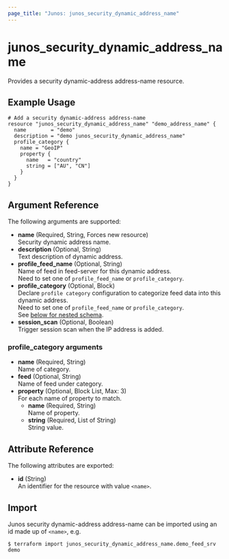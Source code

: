 ```yaml
---
page_title: "Junos: junos_security_dynamic_address_name"
---
```


# junos_security_dynamic_address_name

Provides a security dynamic-address address-name resource.

## Example Usage

```hcl
# Add a security dynamic-address address-name
resource "junos_security_dynamic_address_name" "demo_address_name" {
  name        = "demo"
  description = "demo junos_security_dynamic_address_name"
  profile_category {
    name = "GeoIP"
    property {
      name   = "country"
      string = ["AU", "CN"]
    }
  }
}
```

## Argument Reference

The following arguments are supported:

- **name** (Required, String, Forces new resource)  
  Security dynamic address name.
- **description** (Optional, String)  
  Text description of dynamic address.
- **profile_feed_name** (Optional, String)  
  Name of feed in feed-server for this dynamic address.  
  Need to set one of `profile_feed_name` or `profile_category`.
- **profile_category** (Optional, Block)  
  Declare `profile category` configuration to categorize feed data into this dynamic address.  
  Need to set one of `profile_feed_name` or `profile_category`.  
  See [below for nested schema](#profile_category-arguments).
- **session_scan** (Optional, Boolean)  
  Trigger session scan when the IP address is added.

### profile_category arguments

- **name** (Required, String)  
  Name of category.
- **feed** (Optional, String)  
  Name of feed under category.
- **property** (Optional, Block List, Max: 3)  
  For each name of property to match.
  - **name** (Required, String)  
    Name of property.
  - **string** (Required, List of String)  
    String value.

## Attribute Reference

The following attributes are exported:

- **id** (String)  
  An identifier for the resource with value `<name>`.

## Import

Junos security dynamic-address address-name can be imported using an id made up of `<name>`, e.g.

```shell
$ terraform import junos_security_dynamic_address_name.demo_feed_srv demo
```

